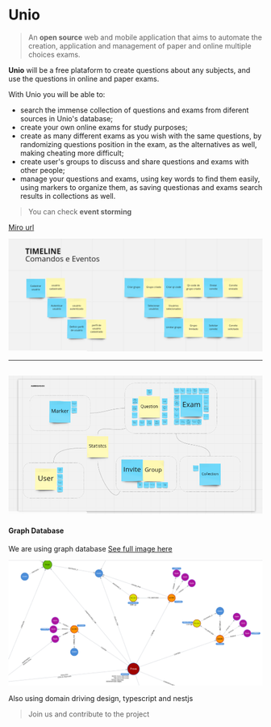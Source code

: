 # Unio 

> An **open source** web and mobile application that aims to automate the creation, application and management of paper and online multiple choices exams.

**Unio** will be a free plataform to create questions about any subjects, and use the questions in online and paper exams.

With Unio you will be able to:
  - search the immense collection of questions and exams from diferent sources in Unio's database;
  - create your own online exams for study purposes;
  - create as many different exams as you wish with the same questions, by randomizing questions position in the exam, as the alternatives as well,           making cheating more difficult;
  - create user's groups to discuss and share questions and exams with other people;
  - manage your questions and exams, using key words to find them easily, using markers to organize them, as saving questionas and exams search results       in collections as well.

>You can check **event storming**

[Miro url](https://miro.com/welcomeonboard/ciQxDcPTuFFGb3jWfr3gNl6gafV2GIHs3Qdr48z69mNa7XQLZCI6IbY8r3PG8PZ3)

![image](./readme/timeline.png)

---

![image](./readme/aggregates.png)
---

#### Graph Database 
We are using graph database [See full image here](./readme/graph-database.png)

![image](./readme/exam.png)


Also using domain driving design, typescript and nestjs

> Join us and contribute to the project
